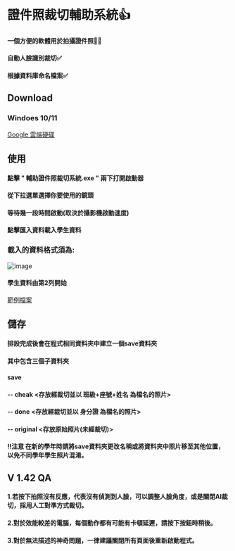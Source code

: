 # 證件照裁切輔助系統👍
#### 一個方便的軟體用於拍攝證件照🙍‍♂️

#### 自動人臉識別裁切✅ 
#### 根據資料庫命名檔案✅

## Download
### Windoes 10/11
<a href="https://drive.google.com/drive/folders/1SrNF2mvflr09VhDJgmYa_jUPFakxd0Tv?usp=drive_link" class="button">Google 雲端硬碟</a>
## 使用
#### 點擊 " 輔助證件照裁切系統.exe " 兩下打開啟動器
#### 從下拉選單選擇你要使用的鏡頭
#### 等待幾一段時間啟動(取決於攝影機啟動速度)
#### 點擊匯入資料載入學生資料
### 載入的資料格式須為:
![image](https://github.com/ivan17lai/HeadshotCam-Pro/assets/34911327/48607214-c37a-49ab-b6df-a03b3ff6532c)
#### 學生資料由第2列開始
<a href="https://github.com/ivan17lai/HeadshotCam-Pro/blob/main/%E5%AD%B8%E7%94%9F%E8%B3%87%E6%96%99%E7%AF%84%E4%BE%8B%E6%AA%94%E6%A1%88.xlsx
" class="button">範例檔案</a>
## 儲存
#### 排設完成後會在程式相同資料夾中建立一個save資料夾
####  其中包含三個子資料夾
####   save
####     -- cheak       <存放經裁切並以 班級+座號+姓名 為檔名的照片>
####     -- done        <存放經裁切並以 身分證 為檔名的照片>
####     -- original    <存放原始照片(未經裁切)>
####   !!注意 在新的學年時請將save資料夾更改名稱或將資料夾中照片移至其他位置，以免不同學年學生照片混淆。
## V 1.42 QA
#### 1.若按下拍照沒有反應，代表沒有偵測到人臉，可以調整人臉角度，或是關閉AI裁切，採用人工對準方式裁切。
#### 2.對於效能較差的電腦，每個動作都有可能有卡頓延遲，請按下按鈕時稍後。
#### 3.對於無法描述的神奇問題，一律建議關閉所有頁面後重新啟動程式。
